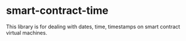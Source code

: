 # smart-contract-time
This library is for dealing with dates, time, timestamps on smart contract virtual machines.
